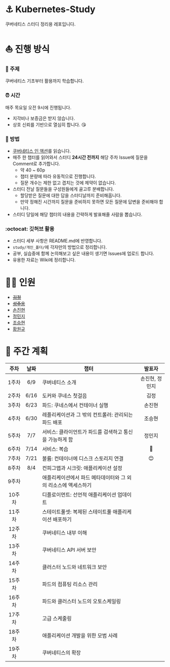 # :anchor: Kubernetes-Study
쿠버네티스 스터디 정리용 레포입니다.

# :sailboat: 진행 방식
### :closed_book: 주제
쿠버네티스 기초부터 활용까지 학습합니다. 

### :alarm_clock: 시간
매주 목요일 오전 9시에 진행됩니다.
- 지각비나 보증금은 받지 않습니다.
- 상호 신뢰를 기반으로 열심히 합니다. :kissing_heart:

### :eyes: 방법
- [쿠버네티스 인 액션](http://www.yes24.com/Product/Goods/89607047)를 읽습니다.
- 매주 한 챕터를 읽어와서 스터디 **24시간 전까지** 해당 주차 Issue에 질문을 Comment로 추가합니다.
  - 약 40 ~ 60p
  - 챕터 분량에 따라 유동적으로 진행합니다.
  - 질문 개수는 제한 없고 겹치는 것에 제약이 없습니다.
- 스터디 전날 질문들을 구성원들에게 골고루 분배합니다.
  - 할당받은 질문에 대한 답을 스터디날까지 준비해옵니다.
  - 만약 정해진 시간까지 질문을 준비하지 못하면 모든 질문에 답변을 준비해야 합니다.
- 스터디 당일에 해당 챕터의 내용을 간략하게 발표해줄 사람을 뽑습니다.

### :octocat: 깃허브 활용
- 스터디 세부 사항은 README.md에 반영합니다.
- `study/개인_폴더/`에 각자만의 방법으로 정리합니다.
- 공부, 실습중에 함께 논의해보고 싶은 내용이 생기면 Issues에 업로드 합니다.
- 유용한 자료는 Wiki에 정리합니다.


# :ok_woman: 인원
- ~~[김정](https://github.com/jungkim0829)~~
- ~~[성주용](https://github.com/tmznwnel00)~~
- [손진현](https://github.com/ikswary)
- [정민지](https://github.com/work82mj)
- [조승현](https://github.com/wjrmffldrhrl)
- [황원규](https://github.com/HwangWonGyu)


# :calendar: 주간 계획
|주차|날짜|챕터|발표자|
|:---:|:---:|---|:---:|
|1주차|6/9|쿠버네티스 소개|손진현, 정민지|
|2주차|6/16|도커와 쿠네스 첫걸음|김정|
|3주차|6/23|파드: 쿠네스에서 컨테이너 실행|손진현|
|4주차|6/30|레플리케이션과 그 밖의 컨트롤러: 관리되는 파드 배포|조승현|
|5주차|7/7|서비스: 클라이언트가 파드를 검색하고 통신을 가능하게 함|정민지|
|6주차|7/14|서비스: 복습|🥺|
|7주차|7/21|볼륨: 컨테이너에 디스크 스토리지 연결|😊|
|8주차|8/4|컨피그맵과 시크릿: 애플리케이션 설정||
|9주차||애플리케이션에서 파드 메타데이터와 그  외의 리소스에 액세스하기||
|10주차||디플로이먼트: 선언적 애플리케이션 업데이트||
|11주차||스테이트풀셋: 복제된 스테이트풀 애플리케이션 배포하기||
|12주차||쿠버네티스 내부 이해||
|13주차||쿠버네티스 API 서버 보안||
|14주차||클러스터 노드와 네트워크 보안||
|15주차||파드의 컴퓨팅 리소스 관리||
|16주차||파드와 클러스터 노드의 오토스케일링||
|17주차||고급 스케줄링||
|18주차||애플리케이션 개발을 위한 모범 사례||
|19주차||쿠버네티스의 확장||


